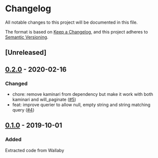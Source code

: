 # Changelog
All notable changes to this project will be documented in this file.

The format is based on [Keep a Changelog](https://keepachangelog.com/en/1.0.0/),
and this project adheres to [Semantic Versioning](https://semver.org/spec/v2.0.0.html).

## [Unreleased]

## [0.2.0](https://github.com/wallaby-rails/wallaby-active_record/releases/tag/0.2.0) - 2020-02-16

### Changed

- chore: remove kaminari from dependency but make it work with both kaminari and will_paginate ([#5](https://github.com/wallaby-rails/wallaby-active_record/pull/5))
- feat: improve querier to allow null, empty string and string matching query ([#4](https://github.com/wallaby-rails/wallaby-active_record/pull/4))

## [0.1.0](https://github.com/wallaby-rails/wallaby-active_record/releases/tag/0.1.0) - 2019-10-01

### Added
Extracted code from Wallaby
